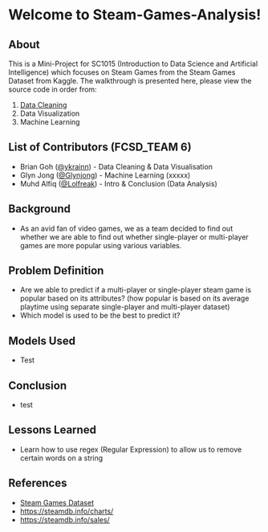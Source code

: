 # Welcome to Steam-Games-Analysis!
## About
This is a Mini-Project for SC1015 (Introduction to Data Science and Artificial Intelligence) which focuses on Steam Games from the Steam Games Dataset from Kaggle. The walkthrough is presented here, please view the source code in order from:
1. [Data Cleaning](https://github.com/Lolfreak/Steam-Games-Analysis/blob/main/data-cleaning.ipynb)
2. Data Visualization
3. Machine Learning
## List of Contributors (FCSD_TEAM 6)
* Brian Goh ([@ykrainn](https://github.com/ykrainn)) - Data Cleaning & Data Visualisation
* Glyn Jong ([@Glynjong](https://github.com/Glynjong)) - Machine Learning (xxxxx)
* Muhd Alfiq ([@Lolfreak](https://github.com/Lolfreak)) - Intro & Conclusion (Data Analysis)
## Background
- As an avid fan of video games, we as a team decided to find out whether we are able to find out whether single-player or multi-player games are more popular using various variables.
## Problem Definition
- Are we able to predict if a multi-player or single-player steam game is popular based on its attributes? (how popular is based on its average playtime using separate single-player and multi-player dataset)
- Which model is used to be the best to predict it?
## Models Used
- Test
## Conclusion
- test
## Lessons Learned
- Learn how to use regex (Regular Expression) to allow us to remove certain words on a string
## References
- [Steam Games Dataset](https://www.kaggle.com/datasets/nikdavis/steam-store-games?resource=download)
- https://steamdb.info/charts/
- https://steamdb.info/sales/

